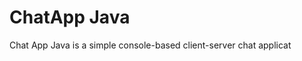 <h1>ChatApp Java</h1>
<p>
  Chat App Java is a simple console-based client-server chat applicat
</p> 
